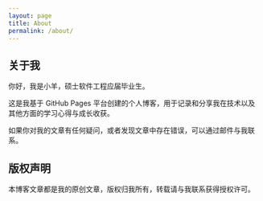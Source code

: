 ```yaml
---
layout: page
title: About
permalink: /about/
---
```

## 关于我

你好，我是小羊，硕士软件工程应届毕业生。

这是我基于 GitHub Pages 平台创建的个人博客，用于记录和分享我在技术以及其他方面的学习心得与成长收获。

如果你对我的文章有任何疑问，或者发现文章中存在错误，可以通过邮件与我联系。

## 版权声明

本博客文章都是我的原创文章，版权归我所有，转载请与我联系获得授权许可。
